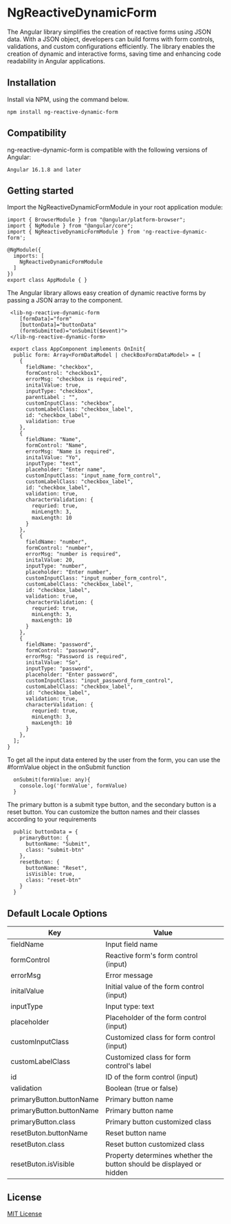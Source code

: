 # NgReactiveDynamicForm

The Angular library simplifies the creation of reactive forms using JSON data. With a JSON object, developers can build forms with form controls, validations, and custom configurations efficiently. The library enables the creation of dynamic and interactive forms, saving time and enhancing code readability in Angular applications.

## Installation

Install via NPM, using the command below.

```
npm install ng-reactive-dynamic-form
```
## Compatibility
ng-reactive-dynamic-form is compatible with the following versions of Angular:

```
Angular 16.1.8 and later
```

## Getting started

Import the NgReactiveDynamicFormModule in your root application module:

```
import { BrowserModule } from "@angular/platform-browser";
import { NgModule } from "@angular/core";
import { NgReactiveDynamicFormModule } from 'ng-reactive-dynamic-form';

@NgModule({
  imports: [
    NgReactiveDynamicFormModule
  ]
})
export class AppModule { }
```

The Angular library allows easy creation of dynamic reactive forms by passing a JSON array to the <lib-ng-reactive-dynamic-form> component.

```
 <lib-ng-reactive-dynamic-form
    [formData]="form"
    [buttonData]="buttonData"
    (formSubmitted)="onSubmit($event)">
 </lib-ng-reactive-dynamic-form>

```

```
 export class AppComponent implements OnInit{
  public form: Array<FormDataModel | checkBoxFormDataModel> = [
    {
      fieldName: "checkbox", 
      formControl: "checkbox1", 
      errorMsg: "checkbox is required", 
      initalValue: true, 
      inputType: "checkbox", 
      parentLabel : "",
      customInputClass: "checkbox",
      customLabelClass: "checkbox_label",
      id: "checkbox_label",
      validation: true
    },
    {
      fieldName: "Name", 
      formControl: "Name", 
      errorMsg: "Name is required", 
      initalValue: "Yo", 
      inputType: "text",
      placeholder: "Enter name",
      customInputClass: "input_name_form_control",
      customLabelClass: "checkbox_label",
      id: "checkbox_label",
      validation: true, 
      characterValidation: {
        requried: true,
        minLength: 3,
        maxLength: 10
      }
    },
    {
      fieldName: "number", 
      formControl: "number", 
      errorMsg: "number is required", 
      initalValue: 20, 
      inputType: "number",
      placeholder: "Enter number",
      customInputClass: "input_number_form_control",
      customLabelClass: "checkbox_label",
      id: "checkbox_label",
      validation: true,
      characterValidation: {
        requried: true,
        minLength: 3,
        maxLength: 10
      }
    },
    {
      fieldName: "password", 
      formControl: "password", 
      errorMsg: "Password is required", 
      initalValue: "So", 
      inputType: "password",
      placeholder: "Enter password",
      customInputClass: "input_password_form_control",
      customLabelClass: "checkbox_label",
      id: "checkbox_label",
      validation: true, 
      characterValidation: {
        requried: true,
        minLength: 3,
        maxLength: 10
      }
    },
  ];
}
```

To get all the input data entered by the user from the form, you can use the #formValue object in the onSubmit function

```
  onSubmit(formValue: any){
    console.log('formValue', formValue)
  }
```

The primary button is a submit type button, and the secondary button is a reset button. You can customize the button names and their classes according to your requirements

```
  public buttonData = {
    primaryButton: {
      buttonName: "Submit",
      class: "submit-btn"
    },
    resetButon: {
      buttonName: "Reset",
      isVisible: true,
      class: "reset-btn"
    }
  }
```

## Default Locale Options

| Key |	Value
| --- | ---
| fieldName | Input field name
| formControl | Reactive form's form control (input)
| errorMsg | Error message
| initalValue | Initial value of the form control (input)
| inputType | Input type: text | checkbox | password | number
| placeholder | Placeholder of the form control (input)
| customInputClass | Customized class for form control (input)
| customLabelClass | Customized class for form control's label
| id | ID of the form control (input)
| validation | Boolean (true or false)
| primaryButton.buttonName | Primary button name
| primaryButton.buttonName | Primary button name
| primaryButton.class | Primary button customized class
| resetButon.buttonName | Reset button name
| resetButon.class | Reset button customized class
| resetButon.isVisible | Property determines whether the button should be displayed or hidden


## License

[MIT License](LICENSE)